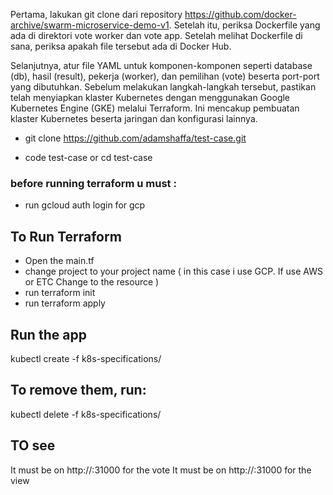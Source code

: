 Pertama, lakukan git clone dari repository https://github.com/docker-archive/swarm-microservice-demo-v1. Setelah itu, periksa Dockerfile yang ada di direktori vote worker dan vote app. Setelah melihat Dockerfile di sana, periksa apakah file tersebut ada di Docker Hub.

Selanjutnya, atur file YAML untuk komponen-komponen seperti database (db), hasil (result), pekerja (worker), dan pemilihan (vote) beserta port-port yang dibutuhkan. Sebelum melakukan langkah-langkah tersebut, pastikan telah menyiapkan klaster Kubernetes dengan menggunakan Google Kubernetes Engine (GKE) melalui Terraform. Ini mencakup pembuatan klaster Kubernetes beserta jaringan dan konfigurasi lainnya.


- git clone https://github.com/adamshaffa/test-case.git

- code test-case or cd test-case





### before running terraform u must : 
- run gcloud auth login for gcp


## To Run Terraform 

- Open the main.tf 
- change project to your project name ( in this case i use GCP. If use AWS or ETC Change to the resource )
- run terraform init
- run terraform apply

## Run the app 
kubectl create -f k8s-specifications/

## To remove them, run:


kubectl delete -f k8s-specifications/

## TO see 

It must be on http://<localhost>:31000 for the vote
It must be on http://<localhost>:31000 for the view